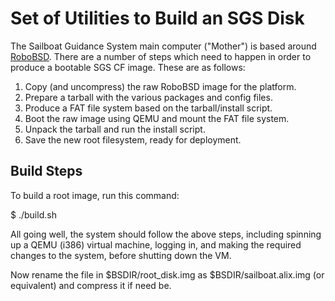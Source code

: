 # Set of Utilities to Build an SGS Disk

The Sailboat Guidance System main computer ("Mother") is based
around [RoboBSD](https://github.com/kalopa/robobsd).
There are a number of steps which need to happen in order to produce
a bootable SGS CF image.
These are as follows:

1. Copy (and uncompress) the raw RoboBSD image for the platform.
2. Prepare a tarball with the various packages and config files.
3. Produce a FAT file system based on the tarball/install script.
4. Boot the raw image using QEMU and mount the FAT file system.
5. Unpack the tarball and run the install script.
6. Save the new root filesystem, ready for deployment.

## Build Steps

To build a root image, run this command:

$ ./build.sh

All going well, the system should follow the above steps, including
spinning up a QEMU (i386) virtual machine, logging in, and making
the required changes to the system, before shutting down the VM.

Now rename the file in $BSDIR/root\_disk.img as $BSDIR/sailboat.alix.img
(or equivalent) and compress it if need be.
